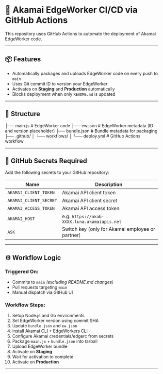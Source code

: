 # 🚀 Akamai EdgeWorker CI/CD via GitHub Actions

This repository uses GitHub Actions to automate the deployment of Akamai EdgeWorker code.

---

## 📦 Features

- Automatically packages and uploads EdgeWorker code on every push to `main`
- Uses Git commit ID to version your EdgeWorker
- Activates on **Staging** and **Production** automatically
- Blocks deployment when only `README.md` is updated

---

## 🧩 Structure
├── main.js # EdgeWorker code 
├── ew.json # EdgeWorker metadata (ID and version placeholder) 
├── bundle.json # Bundle metadata for packaging 
├── .github/ │ 
             └── workflows/ │ 
                            └── deploy.yml # GitHub Actions workflow

---

## 🔐 GitHub Secrets Required

Add the following secrets to your GitHub repository:

| Name                   | Description                                     |
|------------------------|-------------------------------------------------|
| `AKAMAI_CLIENT_TOKEN`  | Akamai API client token                         |
| `AKAMAI_CLIENT_SECRET` | Akamai API client secret                        |
| `AKAMAI_ACCESS_TOKEN`  | Akamai API access token                         |
| `AKAMAI_HOST`          | e.g. `https://akab-XXXX.luna.akamaiapis.net`    |
| `ASK`                  | Switch key (only for Akamai employee or partner)|

---

## ⚙️ Workflow Logic

### Triggered On:
- Commits to `main` *(excluding README.md changes)*
- Pull requests targeting `main`
- Manual dispatch via GitHub UI

### Workflow Steps:
1. Setup Node.js and Go environments
2. Set EdgeWorker version using commit SHA
3. Update `bundle.json` and `ew.json`
4. Install Akamai CLI + EdgeWorkers CLI
5. Configure Akamai credentials/edgerc from secrets
6. Package `main.js` + `bundle.json` into tarball
7. Upload EdgeWorker bundle
8. Activate on **Staging**
9. Wait for activation to complete
10. Activate on **Production**

---

